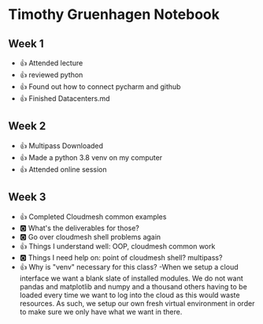 # Timothy Gruenhagen Notebook

## Week 1

* :+1: Attended lecture
* :+1: reviewed python
* :+1: Found out how to connect pycharm and github
* :+1: Finished Datacenters.md

## Week 2
* :+1: Multipass Downloaded
* :+1: Made a python 3.8 venv on my computer
* :+1: Attended online session

## Week 3
* :+1: Completed Cloudmesh common examples
* :o2: What's the deliverables for those?
* :o2: Go over cloudmesh shell problems again
* :+1: Things I understand well: OOP, cloudmesh common work
* :o2: Things I need help on: point of cloudmesh shell? multipass?
* :+1: Why is "venv" necessary for this class?
  -When we setup a cloud interface we want a blank slate of installed modules. We do not want
  pandas and matplotlib and numpy and a thousand others having to be loaded every time we 
  want to log into the cloud as this would waste resources. As such, we setup our own fresh
  virtual environment in order to make sure we only have what we want in there.
